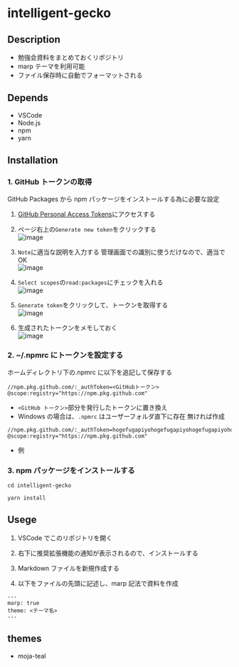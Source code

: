 # intelligent-gecko

## Description

- 勉強会資料をまとめておくリポジトリ
- marp テーマを利用可能
- ファイル保存時に自動でフォーマットされる

## Depends

- VSCode
- Node.js
- npm
- yarn

## Installation

### 1. GitHub トークンの取得

GitHub Packages から npm パッケージをインストールする為に必要な設定

1. [GitHub Personal Access Tokens](https://github.com/settings/tokens)にアクセスする

1. ページ右上の`Generate new token`をクリックする  
   ![image](https://user-images.githubusercontent.com/38117745/86754426-d6793700-c07b-11ea-8ca8-2346844984c0.png)

1. `Note`に適当な説明を入力する 管理画面での識別に使うだけなので、適当で OK  
   ![image](https://user-images.githubusercontent.com/38117745/86755581-b5651600-c07c-11ea-8468-f2d828430fb3.png)

1. `Select scopes`の`read:packages`にチェックを入れる  
   ![image](https://user-images.githubusercontent.com/38117745/86756159-25739c00-c07d-11ea-90bf-84d98bb2e460.png)

1. `Generate token`をクリックして、トークンを取得する  
   ![image](https://user-images.githubusercontent.com/38117745/86756311-42a86a80-c07d-11ea-9a63-4fcaebf151db.png)

1. 生成されたトークンをメモしておく  
   ![image](https://user-images.githubusercontent.com/38117745/86758200-a41d0900-c07e-11ea-9935-571c46c18bb5.png)

### 2. ~/.npmrc にトークンを設定する

ホームディレクトリ下の.npmrc に以下を追記して保存する

```
//npm.pkg.github.com/:_authToken=<GitHubトークン>
@scope:registry="https://npm.pkg.github.com"
```

- `<GitHub トークン>`部分を発行したトークンに置き換え
- Windows の場合は、`.npmrc` はユーザーフォルダ直下に存在 無ければ作成

```
//npm.pkg.github.com/:_authToken=hogefugapiyohogefugapiyohogefugapiyohoge
@scope:registry="https://npm.pkg.github.com"
```

- 例

### 3. npm パッケージをインストールする

```
cd intelligent-gecko
```

```
yarn install
```

## Usege

1. VSCode でこのリポジトリを開く

1. 右下に推奨拡張機能の通知が表示されるので、インストールする

1. Markdown ファイルを新規作成する

1. 以下をファイルの先頭に記述し、marp 記法で資料を作成

```
---
marp: true
theme: <テーマ名>
---
```

## themes

- moja-teal
